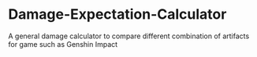# Damage-Expectation-Calculator
A general damage calculator to compare different combination of artifacts for game such as Genshin Impact
